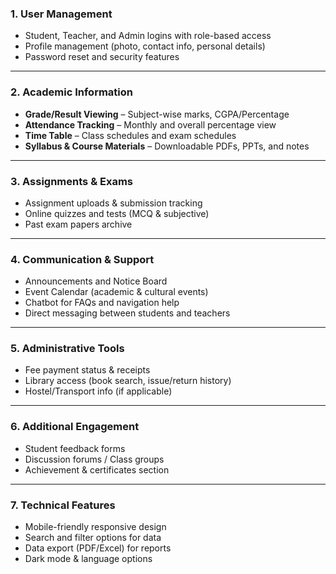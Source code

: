 ### **1. User Management**

* Student, Teacher, and Admin logins with role-based access
* Profile management (photo, contact info, personal details)
* Password reset and security features

---

### **2. Academic Information**

* **Grade/Result Viewing** – Subject-wise marks, CGPA/Percentage
* **Attendance Tracking** – Monthly and overall percentage view
* **Time Table** – Class schedules and exam schedules
* **Syllabus & Course Materials** – Downloadable PDFs, PPTs, and notes

---

### **3. Assignments & Exams**

* Assignment uploads & submission tracking
* Online quizzes and tests (MCQ & subjective)
* Past exam papers archive

---

### **4. Communication & Support**

* Announcements and Notice Board
* Event Calendar (academic & cultural events)
* Chatbot for FAQs and navigation help
* Direct messaging between students and teachers

---

### **5. Administrative Tools**

* Fee payment status & receipts
* Library access (book search, issue/return history)
* Hostel/Transport info (if applicable)

---

### **6. Additional Engagement**

* Student feedback forms
* Discussion forums / Class groups
* Achievement & certificates section

---

### **7. Technical Features**

* Mobile-friendly responsive design
* Search and filter options for data
* Data export (PDF/Excel) for reports
* Dark mode & language options

